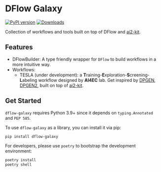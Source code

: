 # DFlow Galaxy

[![PyPI version](https://badge.fury.io/py/dflow-galaxy.svg)](https://badge.fury.io/py/dflow-galaxy)
[![Downloads](https://pepy.tech/badge/dflow-galaxy)](https://pepy.tech/project/dflow-galaxy)

Collection of workflows and tools built on top of DFlow and [ai2-kit](https://github.com/chenggroup/ai2-kit).

## Features
* DFlowBuilder: A type friendly wrapper for `DFlow` to build workflows in a more intuitive way.
* Workflows:
  * TESLA (under development): a **T**raining-**E**xploration-**S**creening-**L**abeling workflow designed by **AI4EC** lab. Get inspired by [DPGEN](https://github.com/deepmodeling/dpgen), [DPGEN2](https://github.com/deepmodeling/dpgen2), built on top of  [ai2-kit](https://github.com/chenggroup/ai2-kit).

## Get Started
`dflow-galaxy` requires Python 3.9+ since it depends on `typing.Annotated` and `PEP 585`.

To use `dflow-galaxy` as a library, you can install it via pip:

```bash
pip install dflow-galaxy
```

For developers, please use `poetry` to bootstrap the development environment:

```bash
poetry install
poetry shell
```

